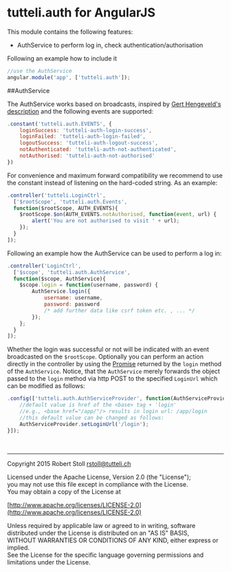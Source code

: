 # tutteli.auth for AngularJS

This module contains the following features:

- AuthService to perform log in, check authentication/authorisation

Following an example how to include it 

```javascript
//use the AuthService
angular.module('app', ['tutteli.auth']); 
```

##AuthService

The AuthService works based on broadcasts, inspired by [Gert Hengeveld's description](https://medium.com/opinionated-angularjs/techniques-for-authentication-in-angularjs-applications-7bbf0346acec) and the following events are supported:

```javascript
.constant('tutteli.auth.EVENTS', {
    loginSuccess: 'tutteli-auth-login-success',
    loginFailed: 'tutteli-auth-login-failed',
    logoutSuccess: 'tutteli-auth-logout-success',
    notAuthenticated: 'tutteli-auth-not-authenticated',
    notAuthorised: 'tutteli-auth-not-authorised'
})
```

For convenience and maximum forward compatibility we recommend to use the constant instead of listening on the hard-coded string. As an example:

```javascript
.controller('tutteli.LoginCtrl', 
  ['$rootScope', 'tutteli.auth.Events', 
  function($rootScope, AUTH_EVENTS){
    $rootScope.$on(AUTH_EVENTS.notAuthorised, function(event, url) {
        alert('You are not authorised to visit ' + url);
    });  
  }
]);
```

Following an example how the AuthService can be used to perform a log in:

```javascript
.controller('LoginCtrl', 
  ['$scope', 'tutteli.auth.AuthService', 
  function($scope, AuthService){
    $scope.login = function(username, password) {
        AuthService.login({
            username: username, 
            password: password 
            /* add further data like csrf token etc. , ... */
        });
    };
  }
]);
```

Whether the login was successful or not will be indicated with an event broadcasted on the `$rootScope`. Optionally you can perform an action directly in the controller by using the [Promise](https://docs.angularjs.org/api/ng/service/$q#the-promise-api) returned by the `login` method of the `AuthService`. Notice, that the `AuthService` merely forwards the object passed to the `login` method via http POST to the specified `LoginUrl` which can be modified as follows:

```javascript
.config(['tutteli.auth.AuthServiceProvider', function(AuthServiceProvider){
    //default value is href of the <base> tag + 'login'
    //e.g., <base href="/app/"/> results in login url: /app/login
    //this default value can be changed as follows:
    AuthServiceProvider.setLoginUrl('/login');
}]);
```

<br/>

---

Copyright 2015 Robert Stoll <rstoll@tutteli.ch>

Licensed under the Apache License, Version 2.0 (the "License");  
you may not use this file except in compliance with the License.  
You may obtain a copy of the License at  

[http://www.apache.org/licenses/LICENSE-2.0](http://www.apache.org/licenses/LICENSE-2.0)

Unless required by applicable law or agreed to in writing, software  
distributed under the License is distributed on an "AS IS" BASIS,  
WITHOUT WARRANTIES OR CONDITIONS OF ANY KIND, either express or implied.  
See the License for the specific language governing permissions and  
limitations under the License.